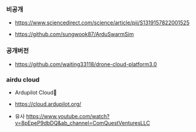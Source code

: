 

### 비공개

- https://www.sciencedirect.com/science/article/pii/S1319157822001525

- https://github.com/sungwook87/ArduSwarmSim





### 공개버전
- https://github.com/waiting33118/drone-cloud-platform3.0


### airdu cloud
-  Ardupilot Cloud
-  https://cloud.ardupilot.org/

- 유사 https://www.youtube.com/watch?v=8pEpeP9dbDQ&ab_channel=ComQuestVenturesLLC

